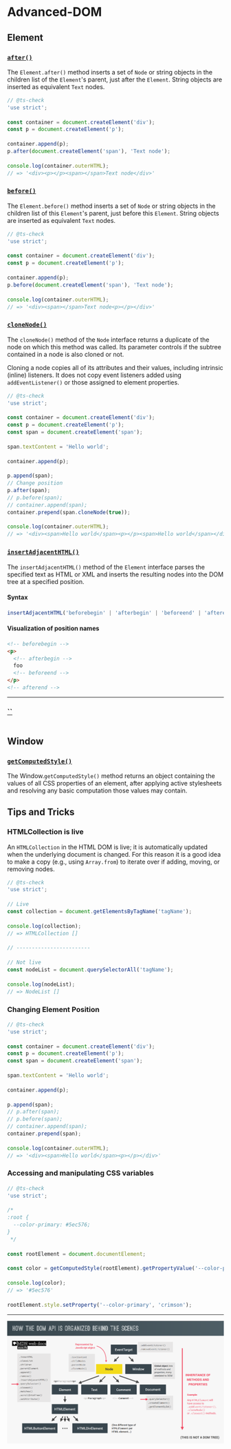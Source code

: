 # Advanced-DOM

## Element

### [`after()`](https://developer.mozilla.org/en-US/docs/Web/API/Element/after)

The `Element.after()` method inserts a set of `Node` or string objects in the children list of the `Element`'s parent, just after the `Element`. String objects are inserted as equivalent `Text` nodes.

```js
// @ts-check
'use strict';

const container = document.createElement('div');
const p = document.createElement('p');

container.append(p);
p.after(document.createElement('span'), 'Text node');

console.log(container.outerHTML);
// => '<div><p></p><span></span>Text node</div>'
```

### [`before()`](https://developer.mozilla.org/en-US/docs/Web/API/Element/before)

The `Element.before()` method inserts a set of `Node` or string objects in the children list of this `Element`'s parent, just before this `Element`. String objects are inserted as equivalent `Text` nodes.

```js
// @ts-check
'use strict';

const container = document.createElement('div');
const p = document.createElement('p');

container.append(p);
p.before(document.createElement('span'), 'Text node');

console.log(container.outerHTML);
// => '<div><span></span>Text node<p></p></div>'
```

### [`cloneNode()`](https://developer.mozilla.org/en-US/docs/Web/API/Node/cloneNode)

The `cloneNode()` method of the `Node` interface returns a duplicate of the node on which this method was called. Its parameter controls if the subtree contained in a node is also cloned or not.

Cloning a node copies all of its attributes and their values, including intrinsic (inline) listeners. It does not copy event listeners added using `addEventListener()` or those assigned to element properties.

```js
// @ts-check
'use strict';

const container = document.createElement('div');
const p = document.createElement('p');
const span = document.createElement('span');

span.textContent = 'Hello world';

container.append(p);

p.append(span);
// Change position
p.after(span);
// p.before(span);
// container.append(span);
container.prepend(span.cloneNode(true));

console.log(container.outerHTML);
// => '<div><span>Hello world</span><p></p><span>Hello world</span></div>'
```

### [`insertAdjacentHTML()`](https://developer.mozilla.org/en-US/docs/Web/API/Element/insertAdjacentHTML)

The `insertAdjacentHTML()` method of the `Element` interface parses the specified text as HTML or XML and inserts the resulting nodes into the DOM tree at a specified position.

#### Syntax

```js
insertAdjacentHTML('beforebegin' | 'afterbegin' | 'beforeend' | 'afterend', text);
```

#### Visualization of position names

```html
<!-- beforebegin -->
<p>
  <!-- afterbegin -->
  foo
  <!-- beforeend -->
</p>
<!-- afterend -->
```

---

### [``]()

```js

```

## Window

### [`getComputedStyle()`](https://developer.mozilla.org/en-US/docs/Web/API/Window/getComputedStyle)

The Window.`getComputedStyle()` method returns an object containing the values of all CSS properties of an element, after applying active stylesheets and resolving any basic computation those values may contain.

## Tips and Tricks

### HTMLCollection is live

An `HTMLCollection` in the HTML DOM is live; it is automatically updated when the underlying document is changed. For this reason it is a good idea to make a copy (e.g., using `Array.from`) to iterate over if adding, moving, or removing nodes.

```js
// @ts-check
'use strict';

// Live
const collection = document.getElementsByTagName('tagName');

console.log(collection);
// => HTMLCollection []

// ------------------------

// Not live
const nodeList = document.querySelectorAll('tagName');

console.log(nodeList);
// => NodeList []
```

### Changing Element Position

```js
// @ts-check
'use strict';

const container = document.createElement('div');
const p = document.createElement('p');
const span = document.createElement('span');

span.textContent = 'Hello world';

container.append(p);

p.append(span);
// p.after(span);
// p.before(span);
// container.append(span);
container.prepend(span);

console.log(container.outerHTML);
// => '<div><span>Hello world</span><p></p></div>'
```

### Accessing and manipulating CSS variables

```js
// @ts-check
'use strict';

/* 
:root {
  --color-primary: #5ec576;
}
 */

const rootElement = document.documentElement;

const color = getComputedStyle(rootElement).getPropertyValue('--color-primary');

console.log(color);
// => '#5ec576'

rootElement.style.setProperty('--color-primary', 'crimson');
```

---

<img src="shots/behind-the-scenes.png?raw=true" width="700" >
